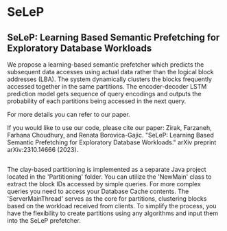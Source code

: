 # SeLeP

## SeLeP: Learning Based Semantic Prefetching for Exploratory Database Workloads

We propose a learning-based semantic prefetcher which predicts the subsequent data accesses using actual data rather than the logical block addresses (LBA). The system dynamically clusters the blocks frequently accessed together in the same partitions.  The encoder-decoder LSTM prediction model gets sequence of query encodings and outputs the probability of each partitions being accessed in the next query.

For more details you can refer to our paper.

If you would like to use our code, please cite our paper:
Zirak, Farzaneh, Farhana Choudhury, and Renata Borovica-Gajic. "SeLeP: Learning Based Semantic Prefetching for Exploratory Database Workloads." arXiv preprint arXiv:2310.14666 (2023).

##

The clay-based partitioning is implemented as a separate Java project located in the 'Partitioning' folder. You can utilize the 'NewMain' class to extract the block IDs accessed by simple queries. For more complex queries you need  to access your Database Cache contents. The 'ServerMainThread' serves as the core for partitions, clustering blocks based on the workload received from clients.
To simplify the process, you have the flexibility to create partitions using any algorithms and input them into the SeLeP prefetcher.